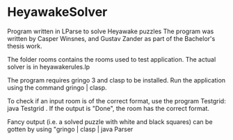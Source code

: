 # HeyawakeSolver
Program written in LParse to solve Heyawake puzzles
The program was written by Casper Winsnes, and Gustav Zander as part of the Bachelor's thesis work.


The folder rooms contains the rooms used to test application. The actual solver is in heyawakerules.lp

The program requires gringo 3 and clasp to be installed. Run the application using the command gringo <room to test> | clasp. 

To check if an input room is of the correct format, use the program Testgrid: java Testgrid <room>. If the output is "Done", the room has the correct format.

Fancy output (i.e. a solved puzzle with white and black squares) can be gotten by using "gringo <room to test> | clasp | java Parser
